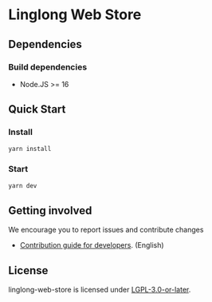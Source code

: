 # Linglong Web Store

## Dependencies

### Build dependencies

- Node.JS >= 16

## Quick Start

### Install

```bash
yarn install
```

### Start

```bash
yarn dev
```

## Getting involved

We encourage you to report issues and contribute changes

* [Contribution guide for developers](https://github.com/linuxdeepin/developer-center/wiki/Contribution-Guidelines-for-Developers-en). (English)

## License

linglong-web-store is licensed under [LGPL-3.0-or-later](LICENSE).